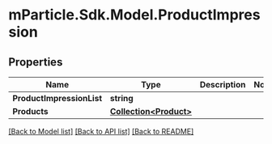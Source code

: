 # mParticle.Sdk.Model.ProductImpression
## Properties

Name | Type | Description | Notes
------------ | ------------- | ------------- | -------------
**ProductImpressionList** | **string** |  | 
**Products** | [**Collection&lt;Product&gt;**](Product.md) |  | 

[[Back to Model list]](../README.md#documentation-for-models) [[Back to API list]](../README.md#documentation-for-api-endpoints) [[Back to README]](../README.md)

